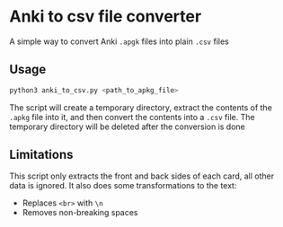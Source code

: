 # Anki to csv file converter

A simple way to convert Anki `.apgk` files into plain `.csv` files

## Usage

```bash
python3 anki_to_csv.py <path_to_apkg_file>
```

The script will create a temporary directory, extract the contents of the `.apkg` file into it, and then convert the contents into a `.csv` file.
The temporary directory will be deleted after the conversion is done

## Limitations

This script only extracts the front and back sides of each card, all other data is ignored.
It also does some transformations to the text:

  - Replaces `<br>` with `\n`
  - Removes non-breaking spaces
